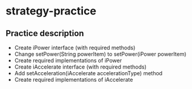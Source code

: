 # strategy-practice

## Practice description

- Create iPower interface (with required methods)
- Change setPower(String powerItem) to setPower(iPower powerItem)
- Create required implementations of iPower
- Create iAccelerate interface (with required methods)
- Add setAcceleration(iAccelerate accelerationType) method
- Create required implementations of iAccelerate
